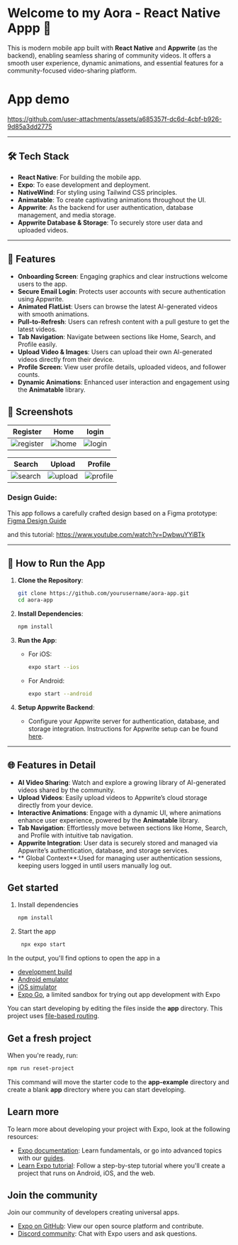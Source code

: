 # Welcome to my Aora - React Native Appp 👋

This is modern mobile app built with **React Native** and **Appwrite** (as the backend), enabling seamless sharing of community videos. 
It offers a smooth user experience, dynamic animations, and essential features for a community-focused video-sharing platform.
 

# App demo
https://github.com/user-attachments/assets/a685357f-dc6d-4cbf-b926-9d85a3dd2775

---

## 🛠 **Tech Stack**
- **React Native**: For building the mobile app.
- **Expo**: To ease development and deployment.
- **NativeWind**: For styling using Tailwind CSS principles.
- **Animatable**: To create captivating animations throughout the UI.
- **Appwrite**: As the backend for user authentication, database management, and media storage.
- **Appwrite Database & Storage**: To securely store user data and uploaded videos.
 
---

## 🚀 **Features**
- **Onboarding Screen**: Engaging graphics and clear instructions welcome users to the app.
- **Secure Email Login**: Protects user accounts with secure authentication using Appwrite.
- **Animated FlatList**: Users can browse the latest AI-generated videos with smooth animations.
- **Pull-to-Refresh**: Users can refresh content with a pull gesture to get the latest videos.
- **Tab Navigation**: Navigate between sections like Home, Search, and Profile easily.
- **Upload Video & Images**: Users can upload their own AI-generated videos directly from their device.
- **Profile Screen**: View user profile details, uploaded videos, and follower counts.
- **Dynamic Animations**: Enhanced user interaction and engagement using the **Animatable** library.
 


## 📱 **Screenshots**

| Register                | Home                     | login             |
| ------------------------- | ------------------------ | ------------------------ |
| ![register](https://github.com/user-attachments/assets/debe6e03-be6d-4cb1-bcda-456749d8f64e) |![home](https://github.com/user-attachments/assets/59243dc7-2d68-40c7-a209-ad3e12663a97)|![login](https://github.com/user-attachments/assets/c8716b94-b466-46ac-9770-b8ad12843c2d)|

| Search                   | Upload                   | Profile               |
| ------------------------- | ------------------------ | ------------------------ |
| ![search](https://github.com/user-attachments/assets/b34a27ab-b2b5-4532-bab7-47ebf0f6cf50)| ![upload](https://github.com/user-attachments/assets/454b0df9-d37d-4446-9831-68cc1474b446)    | ![profile](https://github.com/user-attachments/assets/8d54ef77-df94-41ab-b5df-3c6ab1cb9e55) |

###  Design Guide:
This app follows a carefully crafted design based on a Figma prototype:
[Figma Design Guide](https://www.figma.com/design/o6xKq25ETLqw5ebqgZonVp/Aora---React-Native-Crash-Course?node-id=1-2171&node-type=frame&t=SQoGTjvdokmOK4wC-0)

and this tutorial: https://www.youtube.com/watch?v=DwbwuYYiBTk 

---

## 🔧 **How to Run the App**

1. **Clone the Repository**:
   ```bash
   git clone https://github.com/yourusername/aora-app.git
   cd aora-app
   ```

2. **Install Dependencies**:
   ```bash
   npm install
   ```

3. **Run the App**:
   - For iOS:
     ```bash
     expo start --ios
     ```
   - For Android:
     ```bash
     expo start --android
     ```

4. **Setup Appwrite Backend**:
   - Configure your Appwrite server for authentication, database, and storage integration. Instructions for Appwrite setup can be found [here](https://appwrite.io/docs).

---

## 🌐 **Features in Detail**

- **AI Video Sharing**: Watch and explore a growing library of AI-generated videos shared by the community.
- **Upload Videos**: Easily upload videos to Appwrite’s cloud storage directly from your device.
- **Interactive Animations**: Engage with a dynamic UI, where animations enhance user experience, powered by the **Animatable** library.
- **Tab Navigation**: Effortlessly move between sections like Home, Search, and Profile with intuitive tab navigation.
- **Appwrite Integration**: User data is securely stored and managed via Appwrite’s authentication, database, and storage services.
- ** Global Context**:Used for managing user authentication sessions, keeping users logged in until users manually log out.
 


## Get started

1. Install dependencies

   ```bash
   npm install
   ```

2. Start the app

   ```bash
    npx expo start
   ```

In the output, you'll find options to open the app in a

- [development build](https://docs.expo.dev/develop/development-builds/introduction/)
- [Android emulator](https://docs.expo.dev/workflow/android-studio-emulator/)
- [iOS simulator](https://docs.expo.dev/workflow/ios-simulator/)
- [Expo Go](https://expo.dev/go), a limited sandbox for trying out app development with Expo

You can start developing by editing the files inside the **app** directory. This project uses [file-based routing](https://docs.expo.dev/router/introduction).

## Get a fresh project

When you're ready, run:

```bash
npm run reset-project
```

This command will move the starter code to the **app-example** directory and create a blank **app** directory where you can start developing.

## Learn more

To learn more about developing your project with Expo, look at the following resources:

- [Expo documentation](https://docs.expo.dev/): Learn fundamentals, or go into advanced topics with our [guides](https://docs.expo.dev/guides).
- [Learn Expo tutorial](https://docs.expo.dev/tutorial/introduction/): Follow a step-by-step tutorial where you'll create a project that runs on Android, iOS, and the web.

## Join the community

Join our community of developers creating universal apps.

- [Expo on GitHub](https://github.com/expo/expo): View our open source platform and contribute.
- [Discord community](https://chat.expo.dev): Chat with Expo users and ask questions.
